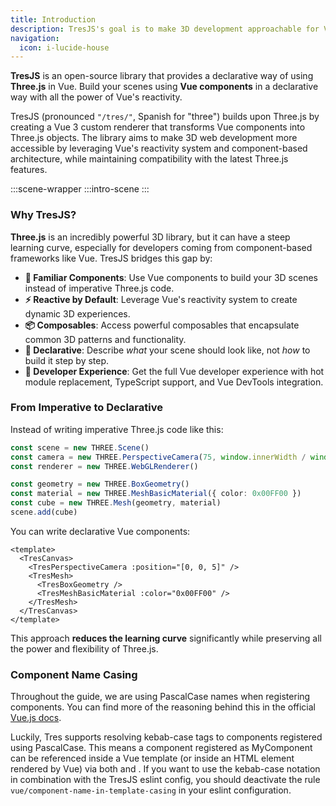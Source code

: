 ```yaml
---
title: Introduction
description: TresJS's goal is to make 3D development approachable for Vue developers by using familiar concepts, such as components and composables, thereby reducing the Three.js learning curve.
navigation:
  icon: i-lucide-house
---
```


**TresJS** is an open-source library that provides a declarative way of using **Three.js** in Vue. Build your scenes using **Vue components** in a declarative way with all the power of Vue's reactivity.

TresJS (pronounced `"/tres/"`, Spanish for "three") builds upon Three.js by creating a Vue 3 custom renderer that transforms Vue components into Three.js objects. The library aims to make 3D web development more accessible by leveraging Vue's reactivity system and component-based architecture, while maintaining compatibility with the latest Three.js features.

:::scene-wrapper
  :::intro-scene
:::

### Why TresJS?

**Three.js** is an incredibly powerful 3D library, but it can have a steep learning curve, especially for developers coming from component-based frameworks like Vue. TresJS bridges this gap by:

- **🧩 Familiar Components**: Use Vue components to build your 3D scenes instead of imperative Three.js code.
- **⚡ Reactive by Default**: Leverage Vue's reactivity system to create dynamic 3D experiences.
- **📦 Composables**: Access powerful composables that encapsulate common 3D patterns and functionality.
- **🎯 Declarative**: Describe *what* your scene should look like, not *how* to build it step by step.
- **🔧 Developer Experience**: Get the full Vue developer experience with hot module replacement, TypeScript support, and Vue DevTools integration.

### From Imperative to Declarative

Instead of writing imperative Three.js code like this:

```ts [scene.ts]
const scene = new THREE.Scene()
const camera = new THREE.PerspectiveCamera(75, window.innerWidth / window.innerHeight, 0.1, 1000)
const renderer = new THREE.WebGLRenderer()

const geometry = new THREE.BoxGeometry()
const material = new THREE.MeshBasicMaterial({ color: 0x00FF00 })
const cube = new THREE.Mesh(geometry, material)
scene.add(cube)
```

You can write declarative Vue components:

```vue
<template>
  <TresCanvas>
    <TresPerspectiveCamera :position="[0, 0, 5]" />
    <TresMesh>
      <TresBoxGeometry />
      <TresMeshBasicMaterial :color="0x00FF00" />
    </TresMesh>
  </TresCanvas>
</template>
```

This approach **reduces the learning curve** significantly while preserving all the power and flexibility of Three.js.

### Component Name Casing

Throughout the guide, we are using PascalCase names when registering components. You can find more of the reasoning behind this in the official [Vue.js docs](https://vuejs.org/guide/components/registration.html#component-name-casing).

Luckily, Tres supports resolving kebab-case tags to components registered using PascalCase. This means a component registered as MyComponent can be referenced inside a Vue template (or inside an HTML element rendered by Vue) via both <MyComponent> and <my-component>. If you want to use the kebab-case notation in combination with the TresJS eslint config, you should deactivate the rule 
`vue/component-name-in-template-casing` in your eslint configuration.
